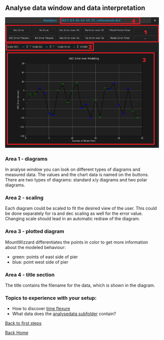 ## Analyse data window and data interpretation

<img src="pics/analysewindow1.png"/>

### Area 1 - diagrams

In analyse window you can look on different types of diagrams and measured data. The values and the chart data is named on
the buttons. There are two types of diagrams: standard x/y diagrams and two polar diagrams.

### Area 2 - scaling

Each diagram could be scaled to fit the desired view of the user. This could be done separately for ra and dec scaling as
well for the error value. Changing scale should lead in an automatic redraw of the diagram.

### Area 3 - plotted diagram

MountWizzard differentiates the points in color to get more information about the modeled behaviour:

- green: points of east side of pier
- blue: point west side of pier

### Area 4 - title section

The title contains the filename for the data, which is shown in the diagram.

### Topics to experience with your setup:

- How to discover [time flexure](analysedata1.md)
- What data does the [analysedata subfolder](analysedata2.md) contain?

[Back to first steps](firststeps.md)

[Back Home](home.md)